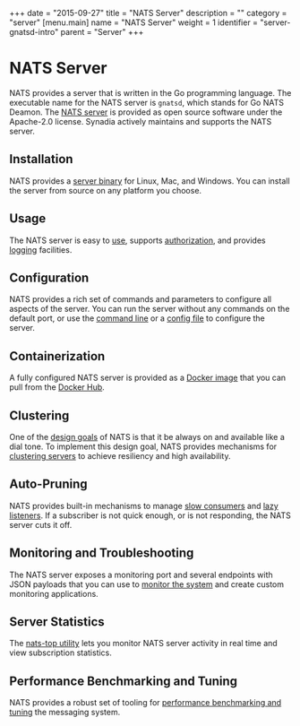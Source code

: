 +++
date = "2015-09-27"
title = "NATS Server"
description = ""
category = "server"
[menu.main]
  name = "NATS Server"
  weight = 1
  identifier = "server-gnatsd-intro"
  parent = "Server"
+++

# NATS Server

NATS provides a server that is written in the Go programming language. The executable name for the NATS server is `gnatsd`, which stands for Go NATS Deamon. The [NATS server](https://github.com/nats-io/gnatsd) is provided as open source software under the Apache-2.0 license. Synadia actively maintains and supports the NATS server.

## Installation

NATS provides a [server binary](/documentation/tutorials/gnatsd-install/) for Linux, Mac, and Windows. You can install the server from source on any platform you choose.

## Usage

The NATS server is easy to [use](/documentation/server/gnatsd-usage/), supports [authorization](/documentation/server/gnatsd-authorization/), and provides [logging](/documentation/server/gnatsd-logging/) facilities.

## Configuration

NATS provides a rich set of commands and parameters to configure all aspects of the server. You can run the server without any commands on the default port, or use the [command line](/documentation/server/gnatsd-usage/) or a [config file](/documentation/server/gnatsd-config/) to configure the server.

## Containerization

A fully configured NATS server is provided as a [Docker image](/documentation/server/gnatsd-container/) that you can pull from the [Docker Hub](https://hub.docker.com/_/nats/).

## Clustering

One of the [design goals](/documentation/#design-goals) of NATS is that it be always on and available like a dial tone. To implement this design goal, NATS provides mechanisms for [clustering servers](/documentation/server/gnatsd-cluster/) to achieve resiliency and high availability.

## Auto-Pruning

NATS provides built-in mechanisms to manage [slow consumers](/documentation/server/gnatsd-prune/) and [lazy listeners](/documentation/server/gnatsd-prune/). If a subscriber is not quick enough, or is not responding, the NATS server cuts it off.

## Monitoring and Troubleshooting

The NATS server exposes a monitoring port and several endpoints with JSON payloads that you can use to [monitor the system](/documentation/server/gnatsd-monitoring/) and create custom monitoring applications.

## Server Statistics

The [nats-top utility](/documentation/server/gnatsd-top/) lets you monitor NATS server activity in real time and view subscription statistics.

## Performance Benchmarking and Tuning

NATS provides a robust set of tooling for [performance benchmarking and tuning](/documentation/server/gnatsd-perf/) the messaging system.
